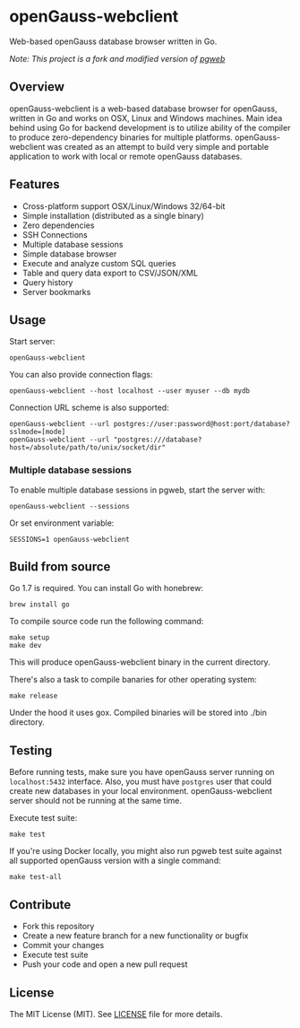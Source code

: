 # openGauss-webclient

Web-based openGauss database browser written in Go.

*Note: This project is a fork and modified version of [pgweb](https://github.com/sosedoff/pgweb)*

## Overview

openGauss-webclient is a web-based database browser for openGauss, written in Go and works
on OSX, Linux and Windows machines. Main idea behind using Go for backend development
is to utilize ability of the compiler to produce zero-dependency binaries for 
multiple platforms. openGauss-webclient was created as an attempt to build very simple and portable
application to work with local or remote openGauss databases.


## Features

- Cross-platform support OSX/Linux/Windows 32/64-bit
- Simple installation (distributed as a single binary)
- Zero dependencies
- SSH Connections
- Multiple database sessions
- Simple database browser
- Execute and analyze custom SQL queries
- Table and query data export to CSV/JSON/XML
- Query history
- Server bookmarks

## Usage

Start server:

```
openGauss-webclient
```

You can also provide connection flags:

```
openGauss-webclient --host localhost --user myuser --db mydb
```

Connection URL scheme is also supported:

```
openGauss-webclient --url postgres://user:password@host:port/database?sslmode=[mode]
openGauss-webclient --url "postgres:///database?host=/absolute/path/to/unix/socket/dir"
```

### Multiple database sessions

To enable multiple database sessions in pgweb, start the server with:

```
openGauss-webclient --sessions
```

Or set environment variable:

```
SESSIONS=1 openGauss-webclient
```


## Build from source

Go 1.7 is required. You can install Go with honebrew:

```
brew install go
```

To compile source code run the following command:
```
make setup
make dev
```

This will produce openGauss-webclient binary in the current directory.

There's also a task to compile banaries for other operating system:
```
make release
```

Under the hood it uses gox. Compiled binaries will be stored into ./bin directory.


## Testing

Before running tests, make sure you have openGauss server running on `localhost:5432`
interface. Also, you must have `postgres` user that could create new databases
in your local environment. openGauss-webclient server should not be running at the same time.

Execute test suite:

```
make test
```

If you're using Docker locally, you might also run pgweb test suite against
all supported openGauss version with a single command:

```
make test-all
```

## Contribute

- Fork this repository
- Create a new feature branch for a new functionality or bugfix
- Commit your changes
- Execute test suite
- Push your code and open a new pull request

## License

The MIT License (MIT). See [LICENSE](LICENSE) file for more details.
